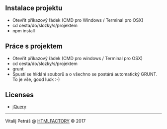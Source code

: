 ## Instalace projektu

- Otevřit přikazový řádek (CMD pro Windows / Terminal pro OSX)
- cd cesta/do/slozky/s/projektem
- npm install

## Práce s projektem
- Otevřit přikazový řádek (CMD pro windows / Terminal pro OSX)
- cd cesta/do/slozky/s/projektem
- grunt
- Spustí se hlídání souborů a o všechno se postárá automatický GRUNT. To je vše, good luck :-)


## Licenses
- [jQuery](https://github.com/jquery/jquery/blob/master/LICENSE.txt)

---

Vitalij Petráš @ [HTMLFACTORY](http://www.html-factory.cz/) © 2017
